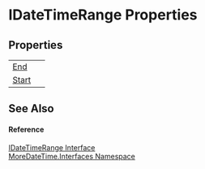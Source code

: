 # IDateTimeRange Properties




## Properties
<table>
<tr>
<td><a href="cd3be1be-48d8-e9c8-81dc-485d6f14c8f6">End</a></td>
<td> </td></tr>
<tr>
<td><a href="c313abef-2c2f-9312-596a-4a251ba8f422">Start</a></td>
<td> </td></tr>
</table>

## See Also


#### Reference
<a href="64b0402b-b693-7e50-3308-6bc421750b51">IDateTimeRange Interface</a>  
<a href="ef345705-d0d8-5472-d7be-04b87d131a0e">MoreDateTime.Interfaces Namespace</a>  
